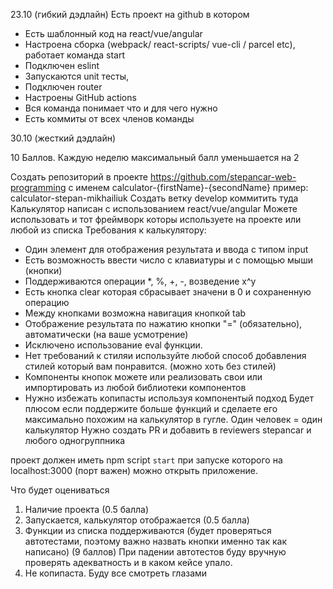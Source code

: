 
23.10 (гибкий дэдлайн) Есть проект на github в котором

* Есть шаблонный код на react/vue/angular
* Настроена сборка (webpack/ react-scripts/ vue-cli / parcel etc), работает команда start
* Подключен eslint
* Запускаются unit тесты,
* Подключен router
* Настроены GitHub actions
* Вся команда понимает что и для чего нужно
* Есть коммиты от всех членов команды

30.10 (жесткий дэдлайн)

10 Баллов. Каждую неделю максимальный балл уменьшается на 2

Создать репозиторий в проекте https://github.com/stepancar-web-programming с именем
calculator-{firstName}-{secondName}  пример: calculator-stepan-mikhailiuk
Создать ветку develop коммитить туда
Калькулятор написан с использованием react/vue/angular
Можете использовать и тот фреймворк которы используете на проекте или любой из списка
Требования к калькулятору:
* Один элемент для отображения результата и ввода c типом input
* Есть возможность ввести число с клавиатуры и с помощью мыши (кнопки)
* Поддерживаются операции *, %, +, -, возведение x^y
* Есть кнопка clear которая сбрасывает значени в 0 и сохраненную операцию
* Между кнопками возможна навигация кнопкой tab
* Отображение результата по нажатию кнопки "=" (обязательно), автоматически (на ваше усмотрение)
* Исключено использование eval функции.
* Нет требований к стиляи используйте любой способ добавления стилей который вам понравится. (можно хоть без стилей)
* Компоненты кнопок можете или реализовать свои или импортировать из любой библиотеки компонентов
* Нужно избежать копипасты используя компонентый подход
Будет плюсом если поддержите больше функций и сделаете его максимально
похожим на калькулятор в гугле.
Один человек = один калькулятор
Нужно создать PR и добавить в reviewers stepancar и любого одногруппника

проект должен иметь npm script `start` при запуске которого на localhost:3000 (порт важен) можно открыть приложение.

Что будет оцениваться

1) Наличие проекта (0.5 балла)
2) Запускается, калькулятор отображается (0.5 балла)
3) Функции из списка поддерживаются (будет проверяться автотестами, поэтому важно назвать кнопки именно так как написано) (9 баллов)
При падении автотестов буду вручную проверять адекватность и в каком кейсе упало.
4) Не копипаста. Буду все смотреть глазами
